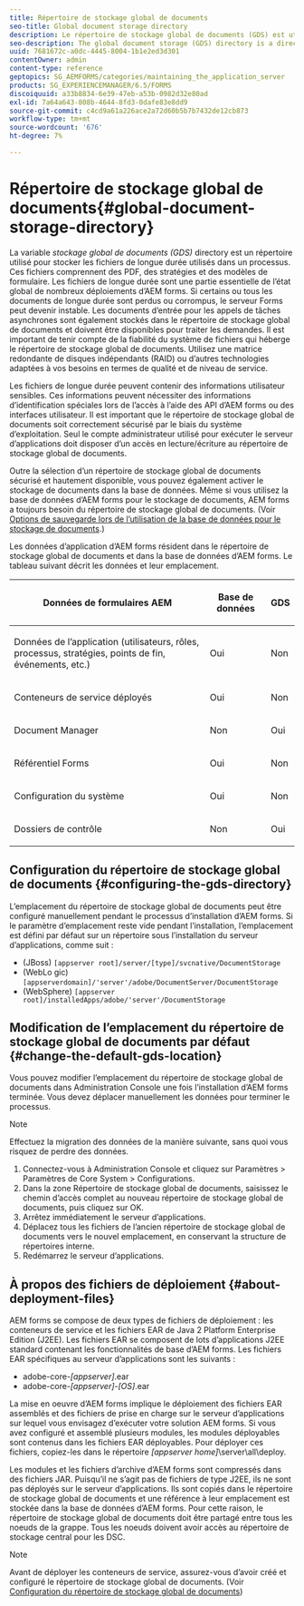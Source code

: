 ```yaml
---
title: Répertoire de stockage global de documents
seo-title: Global document storage directory
description: Le répertoire de stockage global de documents (GDS) est utilisé pour stocker les fichiers de longue durée utilisés dans un processus.
seo-description: The global document storage (GDS) directory is a directory used to store long-lived files that are used within a process.
uuid: 7681672c-a0dc-4445-8004-1b1e2ed3d301
contentOwner: admin
content-type: reference
geptopics: SG_AEMFORMS/categories/maintaining_the_application_server
products: SG_EXPERIENCEMANAGER/6.5/FORMS
discoiquuid: a33b8834-6e39-47eb-a53b-0982d32e80ad
exl-id: 7a64a643-808b-4644-8fd3-0dafe83e8dd9
source-git-commit: c4cd9a61a226ace2a72d60b5b7b7432de12cb873
workflow-type: tm+mt
source-wordcount: '676'
ht-degree: 7%

---
```


# Répertoire de stockage global de documents{#global-document-storage-directory}

La variable *stockage global de documents (GDS)* directory est un répertoire utilisé pour stocker les fichiers de longue durée utilisés dans un processus. Ces fichiers comprennent des PDF, des stratégies et des modèles de formulaire. Les fichiers de longue durée sont une partie essentielle de l’état global de nombreux déploiements d’AEM forms. Si certains ou tous les documents de longue durée sont perdus ou corrompus, le serveur Forms peut devenir instable. Les documents d’entrée pour les appels de tâches asynchrones sont également stockés dans le répertoire de stockage global de documents et doivent être disponibles pour traiter les demandes. Il est important de tenir compte de la fiabilité du système de fichiers qui héberge le répertoire de stockage global de documents. Utilisez une matrice redondante de disques indépendants (RAID) ou d’autres technologies adaptées à vos besoins en termes de qualité et de niveau de service.

Les fichiers de longue durée peuvent contenir des informations utilisateur sensibles. Ces informations peuvent nécessiter des informations d’identification spéciales lors de l’accès à l’aide des API d’AEM forms ou des interfaces utilisateur. Il est important que le répertoire de stockage global de documents soit correctement sécurisé par le biais du système d’exploitation. Seul le compte administrateur utilisé pour exécuter le serveur d’applications doit disposer d’un accès en lecture/écriture au répertoire de stockage global de documents.

Outre la sélection d’un répertoire de stockage global de documents sécurisé et hautement disponible, vous pouvez également activer le stockage de documents dans la base de données. Même si vous utilisez la base de données d’AEM forms pour le stockage de documents, AEM forms a toujours besoin du répertoire de stockage global de documents. (Voir [Options de sauvegarde lors de l’utilisation de la base de données pour le stockage de documents](/help/forms/using/admin-help/files-back-recover.md#backup-options-when-database-is-used-for-document-storage).)

Les données d’application d’AEM forms résident dans le répertoire de stockage global de documents et dans la base de données d’AEM forms. Le tableau suivant décrit les données et leur emplacement.

<table>
 <thead>
  <tr>
   <th><p>Données de formulaires AEM</p></th>
   <th><p>Base de données</p></th>
   <th><p>GDS</p></th>
  </tr>
 </thead>
 <tbody>
  <tr>
   <td><p>Données de l’application (utilisateurs, rôles, processus, stratégies, points de fin, événements, etc.)</p></td>
   <td><p>Oui</p></td>
   <td><p>Non</p></td>
  </tr>
  <tr>
   <td><p>Conteneurs de service déployés</p></td>
   <td><p>Oui</p></td>
   <td><p>Non</p></td>
  </tr>
  <tr>
   <td><p>Document Manager </p></td>
   <td><p>Non</p></td>
   <td><p>Oui</p></td>
  </tr>
  <tr>
   <td><p>Référentiel Forms</p></td>
   <td><p>Oui</p></td>
   <td><p>Non</p></td>
  </tr>
  <tr>
   <td><p>Configuration du système</p></td>
   <td><p>Oui</p></td>
   <td><p>Non</p></td>
  </tr>
  <tr>
   <td><p>Dossiers de contrôle</p></td>
   <td><p>Non</p></td>
   <td><p>Oui</p></td>
  </tr>
 </tbody>
</table>

## Configuration du répertoire de stockage global de documents {#configuring-the-gds-directory}

L’emplacement du répertoire de stockage global de documents peut être configuré manuellement pendant le processus d’installation d’AEM forms. Si le paramètre d’emplacement reste vide pendant l’installation, l’emplacement est défini par défaut sur un répertoire sous l’installation du serveur d’applications, comme suit :

* (JBoss) `[appserver root]/server/[type]/svcnative/DocumentStorage`
* (WebLo gic) `[appserverdomain]/'server'/adobe/DocumentServer/DocumentStorage`
* (WebSphere) `[appserver root]/installedApps/adobe/'server'/DocumentStorage`

## Modification de l’emplacement du répertoire de stockage global de documents par défaut {#change-the-default-gds-location}

Vous pouvez modifier l’emplacement du répertoire de stockage global de documents dans Administration Console une fois l’installation d’AEM forms terminée. Vous devez déplacer manuellement les données pour terminer le processus.

>[!NOTE]
>
>Effectuez la migration des données de la manière suivante, sans quoi vous risquez de perdre des données.

1. Connectez-vous à Administration Console et cliquez sur Paramètres > Paramètres de Core System > Configurations.
1. Dans la zone Répertoire de stockage global de documents, saisissez le chemin d’accès complet au nouveau répertoire de stockage global de documents, puis cliquez sur OK.
1. Arrêtez immédiatement le serveur d’applications.
1. Déplacez tous les fichiers de l’ancien répertoire de stockage global de documents vers le nouvel emplacement, en conservant la structure de répertoires interne.
1. Redémarrez le serveur d’applications.

## À propos des fichiers de déploiement {#about-deployment-files}

AEM forms se compose de deux types de fichiers de déploiement : les conteneurs de service et les fichiers EAR de Java 2 Platform Enterprise Edition (J2EE). Les fichiers EAR se composent de lots d’applications J2EE standard contenant les fonctionnalités de base d’AEM forms. Les fichiers EAR spécifiques au serveur d’applications sont les suivants :

* adobe-core-*[appserver]*.ear
* adobe-core-*[appserver]*-*[OS]*.ear

La mise en oeuvre d’AEM forms implique le déploiement des fichiers EAR assemblés et des fichiers de prise en charge sur le serveur d’applications sur lequel vous envisagez d’exécuter votre solution AEM forms. Si vous avez configuré et assemblé plusieurs modules, les modules déployables sont contenus dans les fichiers EAR déployables. Pour déployer ces fichiers, copiez-les dans le répertoire *[appserver home]*\server\all\deploy.

Les modules et les fichiers d’archive d’AEM forms sont compressés dans des fichiers JAR. Puisqu’il ne s’agit pas de fichiers de type J2EE, ils ne sont pas déployés sur le serveur d’applications. Ils sont copiés dans le répertoire de stockage global de documents et une référence à leur emplacement est stockée dans la base de données d’AEM forms. Pour cette raison, le répertoire de stockage global de documents doit être partagé entre tous les noeuds de la grappe. Tous les noeuds doivent avoir accès au répertoire de stockage central pour les DSC.

>[!NOTE]
>
>Avant de déployer les conteneurs de service, assurez-vous d’avoir créé et configuré le répertoire de stockage global de documents. (Voir [Configuration du répertoire de stockage global de documents](global-document-storage-directory.md#configuring-the-gds-directory))
